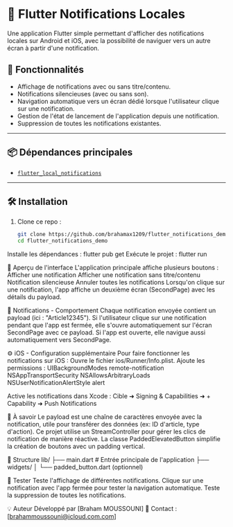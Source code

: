 # 📱 Flutter Notifications Locales
Une application Flutter simple permettant d'afficher des notifications locales sur Android et iOS, avec la possibilité de naviguer vers un autre écran à partir d'une notification.

## 🚀 Fonctionnalités
- Affichage de notifications avec ou sans titre/contenu.
- Notifications silencieuses (avec ou sans son).
- Navigation automatique vers un écran dédié lorsque l'utilisateur clique sur une notification.
- Gestion de l'état de lancement de l'application depuis une notification.
- Suppression de toutes les notifications existantes.

---

## 📦 Dépendances principales

- [`flutter_local_notifications`](https://pub.dev/packages/flutter_local_notifications)

---

## 🛠️ Installation
1. Clone ce repo :
   ```bash
   git clone https://github.com/brahamax1209/flutter_notifications_demo.git
   cd flutter_notifications_demo
Installe les dépendances :
flutter pub get
Exécute le projet :
flutter run

📸 Aperçu de l'interface
L'application principale affiche plusieurs boutons :
Afficher une notification
Afficher une notification sans titre/contenu
Notification silencieuse
Annuler toutes les notifications
Lorsqu'on clique sur une notification, l'app affiche un deuxième écran (SecondPage) avec les détails du payload.

🔔 Notifications - Comportement
Chaque notification envoyée contient un payload (ici : "Article12345").
Si l'utilisateur clique sur une notification pendant que l'app est fermée, elle s'ouvre automatiquement sur l'écran SecondPage avec ce payload.
Si l'app est ouverte, elle navigue aussi automatiquement vers SecondPage.

⚙️ iOS - Configuration supplémentaire
Pour faire fonctionner les notifications sur iOS :
Ouvre le fichier ios/Runner/Info.plist.
Ajoute les permissions :
<key>UIBackgroundModes</key>
<array>
<string>remote-notification</string>
</array>
<key>NSAppTransportSecurity</key>
<dict>
<key>NSAllowsArbitraryLoads</key>
<true/>
</dict>
<key>NSUserNotificationAlertStyle</key>
<string>alert</string>

Active les notifications dans Xcode :
Cible ➜ Signing & Capabilities ➜ + Capability ➜ Push Notifications

📌 À savoir
Le payload est une chaîne de caractères envoyée avec la notification, utile pour transférer des données (ex: ID d'article, type d'action).
Ce projet utilise un StreamController pour gérer les clics de notification de manière réactive.
La classe PaddedElevatedButton simplifie la création de boutons avec un padding vertical.

📁 Structure
lib/
├── main.dart            # Entrée principale de l'application
├── widgets/
│   └── padded_button.dart (optionnel)

🧪 Tester
Teste l'affichage de différentes notifications.
Clique sur une notification avec l'app fermée pour tester la navigation automatique.
Teste la suppression de toutes les notifications.

💡 Auteur
Développé par [Braham MOUSSOUNI]
📧 Contact : [brahammoussouni@icloud.com.com]
